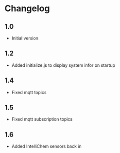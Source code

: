 # Changelog

## 1.0
- Initial version

## 1.2
- Added initialize.js to display system infor on startup

## 1.4
- Fixed mqtt topics

## 1.5
- Fixed mqtt subscription topics

## 1.6
- Added IntelliChem sensors back in